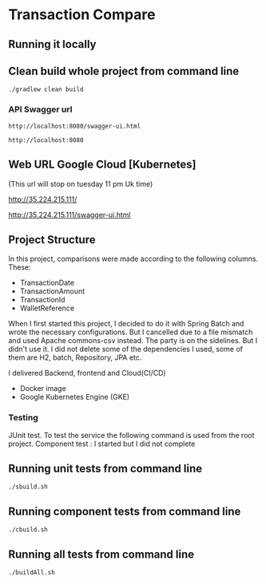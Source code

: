 # Transaction  Compare

## Running it locally
## Clean build whole project from command line
```
./gradlew clean build
```
### API Swagger url
```
http://localhost:8080/swagger-ui.html
```
```
http://localhost:8080
```

## Web URL Google Cloud [Kubernetes] 
(This url will stop on tuesday 11 pm Uk time)

http://35.224.215.111/

http://35.224.215.111/swagger-ui.html

## Project Structure
In this project, comparisons were made according to the following columns. These:
* TransactionDate
* TransactionAmount
* TransactionId
* WalletReference

When I first started this project, I decided to do it with Spring Batch and wrote the necessary configurations.
But I cancelled due to a file mismatch and used Apache commons-csv instead. The party is on the sidelines. 
But I didn't use it. I did not delete some of the dependencies I used, 
some of them are H2, batch, Repository, JPA etc.

I delivered Backend, frontend and Cloud(CI/CD)
* Docker image
* Google Kubernetes Engine (GKE)
### Testing
JUnit test. To test the service the following command is used from the root project.
Component test : I started but I did not complete

## Running unit tests from command line
```
./sbuild.sh
```
## Running component tests from command line
```
./cbuild.sh
```
## Running all tests from command line
```
./buildAll.sh
```


